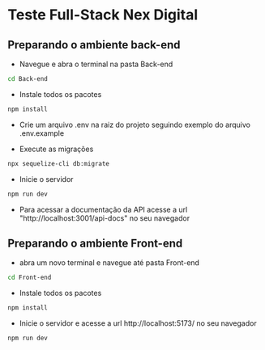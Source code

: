 # Teste Full-Stack Nex Digital

## Preparando o ambiente back-end

- Navegue e abra o terminal na pasta Back-end

```bash
cd Back-end
```

- Instale todos os pacotes

```bash
npm install
```

- Crie um arquivo .env na raiz do projeto seguindo exemplo do arquivo .env.example

- Execute as migrações

```bash
npx sequelize-cli db:migrate
```
- Inicie o servidor

```bash
npm run dev
```

- Para acessar a documentação da API acesse a url "http://localhost:3001/api-docs" no seu navegador 


## Preparando o ambiente Front-end

- abra um novo terminal e navegue até pasta Front-end

```bash
cd Front-end
```

- Instale todos os pacotes

```bash
npm install
```

- Inicie o servidor e acesse a url http://localhost:5173/ no seu navegador

```bash
npm run dev
```